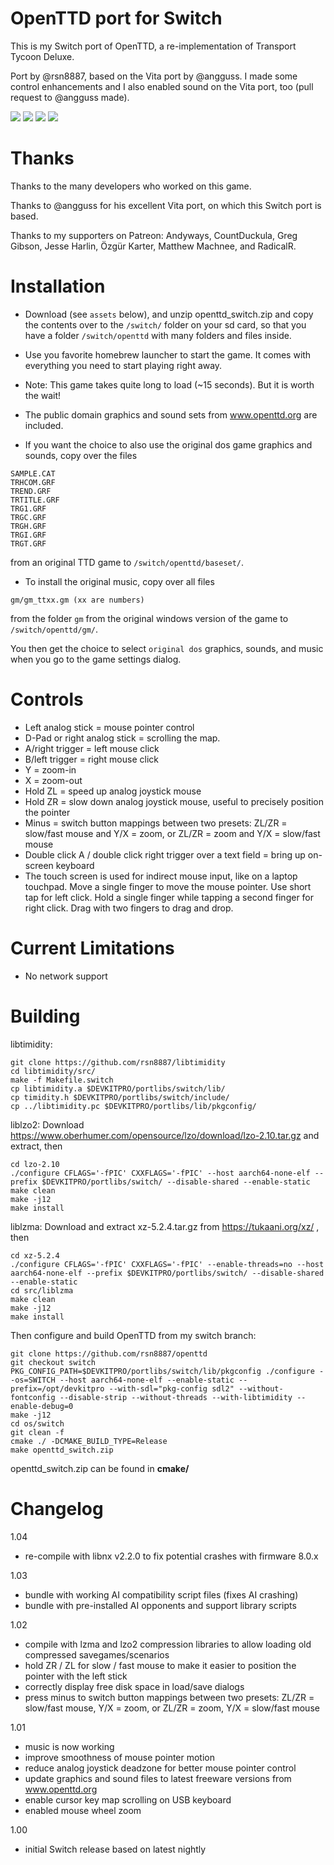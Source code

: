 # OpenTTD port for Switch

This is my Switch port of OpenTTD, a re-implementation of Transport Tycoon Deluxe.

Port by @rsn8887, based on the Vita port by @angguss. I made some control enhancements and I also enabled sound on the Vita port, too (pull request to @angguss made).

![](https://i.postimg.cc/6QkN6fLY/openttd-1.jpg)
![](https://i.postimg.cc/xCLVXN6Y/openttd-2.jpg)
![](https://i.postimg.cc/xj5zkCZv/openttd-3.jpg)
![](https://i.postimg.cc/MTvpv6fD/2019030504002300-17-F7-D349-D6-A1508-C316-B144-FC19-A67-A7.jpg)

# Thanks

Thanks to the many developers who worked on this game.

Thanks to @angguss for his excellent Vita port, on which this Switch port is based.

Thanks to my supporters on Patreon: Andyways, CountDuckula, Greg Gibson, Jesse Harlin, Özgür Karter, Matthew Machnee, and RadicalR.

# Installation

- Download (see `assets` below), and unzip openttd_switch.zip and copy the contents over to the `/switch/` folder on your sd card, so that you have a folder `/switch/openttd` with many folders and files inside.

- Use you favorite homebrew launcher to start the game. It comes with everything you need to start playing right away.

- Note: This game takes quite long to load (~15 seconds). But it is worth the wait!

- The public domain graphics and sound sets from www.openttd.org are included.

- If you want the choice to also use the original dos game graphics and sounds, copy over the files 
```
SAMPLE.CAT 
TRHCOM.GRF
TREND.GRF
TRTITLE.GRF
TRG1.GRF
TRGC.GRF
TRGH.GRF
TRGI.GRF
TRGT.GRF
```
from an original TTD game to `/switch/openttd/baseset/`.

- To install the original music, copy over all files 
```
gm/gm_ttxx.gm (xx are numbers)
```

from the folder `gm` from the original windows version of the game to `/switch/openttd/gm/`.  

You then get the choice to select `original dos` graphics, sounds, and music when you go to the game settings dialog.

# Controls

 - Left analog stick = mouse pointer control 
 - D-Pad or right analog stick = scrolling the map. 
 - A/right trigger = left mouse click 
 - B/left trigger = right mouse click 
 - Y = zoom-in 
 - X = zoom-out 
 - Hold ZL = speed up analog joystick mouse 
 - Hold ZR = slow down analog joystick mouse, useful to precisely position the pointer
 - Minus = switch button mappings between two presets: ZL/ZR = slow/fast mouse and Y/X = zoom, or ZL/ZR = zoom and Y/X = slow/fast mouse
 - Double click A / double click right trigger over a text field = bring up on-screen keyboard
 - The touch screen is used for indirect mouse input, like on a laptop touchpad. Move a single finger to move the mouse pointer. Use short tap for left click. Hold a single finger while tapping a second finger for right click. Drag with two fingers to drag and drop.

# Current Limitations

 - No network support

# Building

libtimidity:
```
git clone https://github.com/rsn8887/libtimidity
cd libtimidity/src/
make -f Makefile.switch
cp libtimidity.a $DEVKITPRO/portlibs/switch/lib/
cp timidity.h $DEVKITPRO/portlibs/switch/include/
cp ../libtimidity.pc $DEVKITPRO/portlibs/lib/pkgconfig/
```

liblzo2: 
Download https://www.oberhumer.com/opensource/lzo/download/lzo-2.10.tar.gz and extract, then
```
cd lzo-2.10
./configure CFLAGS='-fPIC' CXXFLAGS='-fPIC' --host aarch64-none-elf --prefix $DEVKITPRO/portlibs/switch/ --disable-shared --enable-static
make clean
make -j12
make install
```

liblzma:
Download and extract xz-5.2.4.tar.gz from https://tukaani.org/xz/ , then
```
cd xz-5.2.4
./configure CFLAGS='-fPIC' CXXFLAGS='-fPIC' --enable-threads=no --host aarch64-none-elf --prefix $DEVKITPRO/portlibs/switch/ --disable-shared --enable-static
cd src/liblzma
make clean
make -j12
make install
```

Then configure and build OpenTTD from my switch branch:
```
git clone https://github.com/rsn8887/openttd
git checkout switch
PKG_CONFIG_PATH=$DEVKITPRO/portlibs/switch/lib/pkgconfig ./configure --os=SWITCH --host aarch64-none-elf --enable-static --prefix=/opt/devkitpro --with-sdl="pkg-config sdl2" --without-fontconfig --disable-strip --without-threads --with-libtimidity --enable-debug=0
make -j12
cd os/switch
git clean -f
cmake ./ -DCMAKE_BUILD_TYPE=Release
make openttd_switch.zip
```

openttd_switch.zip can be found in __cmake/__


# Changelog

1.04

- re-compile with libnx v2.2.0 to fix potential crashes with firmware 8.0.x

1.03

- bundle with working AI compatibility script files (fixes AI crashing)
- bundle with pre-installed AI opponents and support library scripts

1.02

- compile with lzma and lzo2 compression libraries to allow loading old compressed savegames/scenarios
- hold ZR / ZL for slow / fast mouse to make it easier to position the pointer with the left stick
- correctly display free disk space in load/save dialogs
- press minus to switch button mappings between two presets: ZL/ZR = slow/fast mouse, Y/X = zoom, or ZL/ZR = zoom, Y/X = slow/fast mouse

1.01

- music is now working
- improve smoothness of mouse pointer motion
- reduce analog joystick deadzone for better mouse pointer control
- update graphics and sound files to latest freeware versions from www.openttd.org
- enable cursor key map scrolling on USB keyboard
- enabled mouse wheel zoom

1.00

- initial Switch release based on latest nightly
